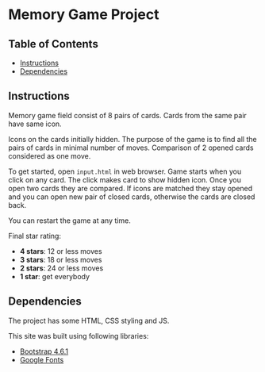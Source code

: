 # Memory Game Project

## Table of Contents

* [Instructions](#instructions)
* [Dependencies](#dependencies)

## Instructions

Memory game field consist of 8 pairs of cards. Cards from the same pair have same icon.

Icons on the cards initially hidden. The purpose of the game is to find all the pairs of cards in minimal number of moves. Comparison of 2 opened cards considered as one move. 

To get started, open `input.html` in web browser. 
Game starts when you click on any card. The click makes card to show hidden icon.
Once you open two cards they are compared. If icons are matched they stay opened and you can open new pair of closed cards, otherwise the cards are closed back.

You can restart the game at any time.

Final star rating:
- **4 stars**: 12 or less moves
- **3 stars**: 18 or less moves
- **2 stars**: 24 or less moves
- **1 star**: get everybody


## Dependencies

The project has some HTML, CSS styling and JS.

This site was built using following libraries:
- [Bootstrap 4.6.1](https://maxcdn.bootstrapcdn.com/font-awesome/4.6.1/css/font-awesome.min.css)
- [Google Fonts](https://fonts.googleapis.com/css?family=Coda)

